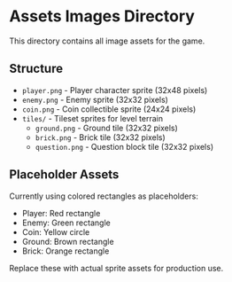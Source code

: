 # Assets Images Directory

This directory contains all image assets for the game.

## Structure

- `player.png` - Player character sprite (32x48 pixels)
- `enemy.png` - Enemy sprite (32x32 pixels)  
- `coin.png` - Coin collectible sprite (24x24 pixels)
- `tiles/` - Tileset sprites for level terrain
  - `ground.png` - Ground tile (32x32 pixels)
  - `brick.png` - Brick tile (32x32 pixels)
  - `question.png` - Question block tile (32x32 pixels)

## Placeholder Assets

Currently using colored rectangles as placeholders:
- Player: Red rectangle
- Enemy: Green rectangle
- Coin: Yellow circle
- Ground: Brown rectangle
- Brick: Orange rectangle

Replace these with actual sprite assets for production use.